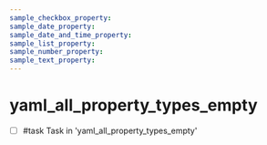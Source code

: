 ```yaml
---
sample_checkbox_property: 
sample_date_property: 
sample_date_and_time_property: 
sample_list_property: 
sample_number_property: 
sample_text_property:
---
```

# yaml_all_property_types_empty

- [ ] #task Task in 'yaml_all_property_types_empty'
